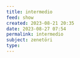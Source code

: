 ```yaml
---
title: intermedio
feed: show
created: 2023-08-21 20:35
date: 2023-08-27 07:54
permalink: intermedio
subject: zenetöri
type: 
---
```

